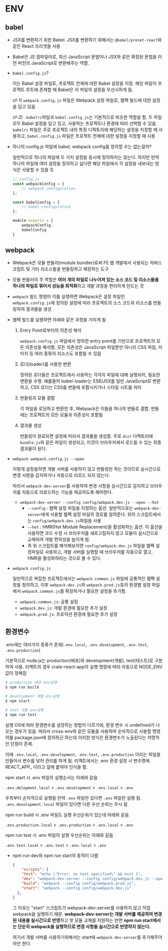 # ENV

## babel

- JSX를 변환하기 위한 Babel. JSX를 변환하기 위해서는 `@babel/preset-react`와 같은 React 프리셋을 사용

- Babel은 JS 컴파일러로, 최신 JavaScript 문법이나 JSX와 같은 확장된 문법을 이전 버전의 JavaScript로 변환해주는 역할.

- `babel.config.js`?

  이는 Babel 설정 파일로, 프로젝트 전체에 대한 Babel 설정을 지정. 해당 파일이 프로젝트 루트에 존재할 때 Babel은 이 파일의 설정을 우선시하게 됨.

  cf-1) `webpack.config.js` 파일은 Webpack 설정 파일로, 웹팩 빌드에 대한 설정을 담고 있음

  cf-2) `.babelrc`파일과 `babel.config.js`는 기본적으로 비슷한 역할을 함. 두 파일 모두 Babel 설정을 담고 있고, 사용하는 프로젝트나 환경에 따라 선택할 수 있음. `babelrc` 파일은 주로 프로젝트 내의 특정 디렉토리에 해당하는 설정을 지정할 때 사용하고, `babel.config.js` 파일은 프로젝트 전체에 대한 설정을 지정할 때 사용

- 하나의 config.js 파일에 babel, webpack config를 정의할 수는 없는걸까?

  일반적으로 하나의 파일에 두 가지 설정을 동시에 정의하지는 않는다. 하지만 만약 하나의 파일에 여러 설정을 정의하고 싶다면 해당 파일에서 각 설정을 내보내는 방식은 사용할 수 있을 듯

  ```js
  // config.js
  const webpackConfig = {
      // webpack configuration
  };
  
  const babelConfig = {
      // babel configuration
  };
  
  module.exports = {
      webpackConfig,
      babelConfig
  }
  ```


## webpack

- Webpack은 모듈 번들러(module bundler)로써 FE 웹 개발에서 사용되는 자바스크립트 및 기타 리소스들을 번들링하고 패킹하는 도구

- 모듈 번들러의 주 역할은 **여러 개의 파일로 나누어져 있는 소스 코드 및 리소스들을 하나의 파일로 묶어서 성능을 최적화**하고 개발 과정을 편리하게 만드는 것

- `webpack` 빌드 명령어 이를 실행하면 Webpack은 설정 파일인 `webpack.config.js`에 정의된 설정에 따라 프로젝트의 소스 코드와 리소스를 번들링하여 결과물을 생성

- 웹팩 빌드를 실행하면 아래와 같은 과정을 거치게 됨

  1. Entry Point로부터의 의존성 해석

     `webpack.config.js` 파일에서 정의한 entry point를 기반으로 프로젝트의 모든 의존성을 해석함. 모든 의존성은 JavaScript 파일뿐만 아니라 CSS 파일, 이미지 등 여러 종류의 리소스도 포함될 수 있음

  2. 로더(loader)를 사용한 변환

     정의된 로더들은 프로젝트에서 사용하는 각각의 파일에 대해 실행되어, 필요한 변환을 수행. 예를들어 babel-loader는 ES6/JSX를 일반 JavaScript로 변환하고, CSS 로더는 CSS를 번들에 포함시키거나 스타일 시트를 처리

  3. 번들링과 모듈 결합

     각 파일을 로딩하고 변환한 후, Webpack은 이들을 하나의 번들로 결합. 번들에는 프로젝트의 모든 모듈과 의존성이 포함됨

  4. 결과물 생성

     번들링이 완료되면 설정에 따라서 결과물을 생성함. 주로 `dist` 디렉토리에 `bundle.js`와 같은 파일이 생성되고, 이것이 브라우저에서 로드될 수 있는 최종 결과물이 된다.

- `webpack webpack.config.js --open`

  이렇게 설정을하면 개발 서버를 사용하지 않고 번들링만 하는 것이므로 실시간으로 변경 사항을 감지하거나 자동으로 리로드 되지 않는다.

  따라서 `webpack-dev-server`를 사용하여 변경 사항을 실시간으로 감지하고 브라우저를 자동으로 리로드하는 기능을 제공하도록 해야한다.

  - `webpack-dev-server --config config/webpack.dev.js --open --hot`
    - `--config` : 웹팩 설정 파일을 지정하는 옵션. 일반적으로는 `webpack-dev-server`에게 사용할 웹팩 설정 파일의 경로를 알려준다. 위의 스크립트에서는 `config/webpack.dev.js`파일을 사용
    - `--hot` : HMR(Hot Module Replacement)을 활성화하는 옵션. 이 옵션을 사용하면 코드 수정 시 브라우저를 새로고침하지 않고 모듈이 실시간으로 교체되어 개발 편의성을 높이게 됨.
    - 즉 위 스크립트를 해석해보자면 `config/webpack.dev.js` 파일을 웹팩 설정파일로 사용하고, 개발 서버를 실행할 때 브라우저를 자동으로 열고, HMR을 활성화하라는 것으로 볼 수 있다.

- `webpack.config.js`

  일반적으로 복잡한 프로젝트에서는 `webpack.common.js` 파일에 공통적인 웹팩 설정을 정의하고, 이후 `webpack.dev.js`와 `webpack.prod.js`등의 환경별 설정 파일에서 `webpack.common.js`를 확장하거나 필요한 설정을 추가함.

  - `webpack.common.js`: 공통 설정
  - `webpack.dev.js`: 개발 환경에 필요한 추가 설정
  - `webpack.prod.js`: 프로덕션 환경에 필요한 추가 설정

## 환경변수

.env에는 여러가지 종류가 존재(`.env.local`, `.env.development`, `.env.test`, `.env.production`)

기본적으로 node.js는 production(배포)와 development(개발), test(테스트)로 구분하여 사용. 리액트의 경우 crate-react-app의 실행 명령에 따라 자동으로 NODE_ENV값이 정해짐

```bash
# production 배포 env실행
$ npm run build

# development 개발 env실행
$ npm start

# test 개발 env실행
$ npm run test
```

실행 OS에 따라 환경변수를 설정하는 방법이 다르기에, 환경 변수 시 undefined가 나오는 경우가 있음. 따라서 cross-env와 같은 모듈을 사용하여 순차적으로 사용할 명령어를 package.json에 정의하곤 하는데 이러한 방식은 환경변수가 노출된다는 치명적인 단점이 존재.

이에 `.env.local`, `.env.development`, `.env.test`, `.env.production` 이라는 파일을 만들어서 변수를 넣어 관리를 하게 됨. 리액트에서는 .env 환경 설정 시 변수명에 REACT_APP_ 이라고 앞에 붙여야 인식을 함. 

npm start 시 .env 파일의 실행순서는 아래와 같음

`.env.delopment.local` > `.env.development` > `.env.local` > `.env`

우측부터 순차적으로 실행됨 만약 `.env` 파일만 있다면 `.env` 파일만 실행 됨. `.env.development.local` 파일이 있다면 다른 우선 순위는 무시 됨

npm run build 시 .env 파일도 실행 우선순위가 있는데 아래와 같음

`.env.production.local` > `.env.production` > `.env.local` > `.env`

npm run test 시 .env 파일의 실행 우선순위는 아래와 같음

`.env.test.local` > `.env.test` > `.env.local` > `.env`

- npm run dev와 npm run start의 동작이 다름

  ```json
  {
      "scripts": {
      "test": "echo \"Error: no test specified\" && exit 1",
      "dev": "webpack-dev-server --config config/webpack.dev.js --open --hot",
      "build": "webpack --config config/webpack.prod.js",
      "start": "webpack --config config/webpack.dev.js"
    },
  }
  ```

  그 이유는 "start" 스크립트가 webpack-dev-server를 사용하지 않고 직접 webpack을 실행하기 때문. **webpack-dev-server는 개발 서버를 제공하여 변경된 내용을 실시간으로 반영**하고 핫 모듈 교체를 지원하는 반면 **npm run start에서는 단순히 webpack을 실행하므로 변경 사항을 실시간으로 반영하지 않는다.**

  여기서 개발 서버를 사용하기위해서는 start에 `webpack-dev-server`를 추가해주어야만 한다.
